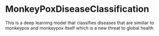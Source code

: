 # MonkeyPoxDiseaseClassification
 This is a deep learning model that classifies diseases that are similiar to monkeypox and monkeypox itself which is a new threat to global health
